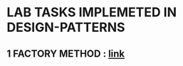 # LAB TASKS IMPLEMETED IN DESIGN-PATTERNS
## 1 FACTORY METHOD : [link](https://github.com/Mugheerik/DP_SP24/tree/main/Factory-Method)
